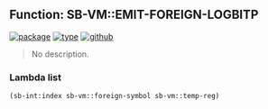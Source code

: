 ## Function: SB-VM::EMIT-FOREIGN-LOGBITP
[![package](https://img.shields.io/badge/Package-SB--VM-5f9ea0.svg?style=social&colorA=999999)](../) [![type](https://img.shields.io/badge/Type-Function-5f9ea0.svg?style=social&colorA=999999)](../#function) [![github](https://img.shields.io/badge/GitHub-View_the_source-5f9ea0.svg?style=social&colorA=999999&logo=github)](https://github.com/sbcl/sbcl/blob/master/src/assembly/x86-64/arith.lisp/) 

> No description.

### Lambda list
```cl
(sb-int:index sb-vm::foreign-symbol sb-vm::temp-reg)
```
